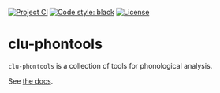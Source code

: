 [![Project CI](https://github.com/clu-ling/clu-phontools/actions/workflows/ci.yml/badge.svg)](https://github.com/clu-ling/clu-phontools/actions/workflows/ci.yml) [![Code style: black](https://img.shields.io/badge/code%20style-black-000000.svg)](https://github.com/psf/black) [![License](https://img.shields.io/badge/License-Apache%202.0-blue.svg)](https://opensource.org/licenses/Apache-2.0)

# clu-phontools
`clu-phontools` is a collection of tools for phonological analysis.

See [the docs](https://clu-ling.github.io/clu-phontools).
